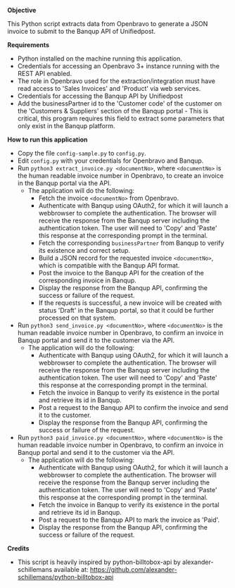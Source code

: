**Objective**

This Python script extracts data from Openbravo to generate a JSON invoice to submit
to the Banqup API of Unifiedpost.

**Requirements**

* Python installed on the machine running this application.
* Credentials for accessing an Openbravo 3+ instance running with the REST API enabled.
* The role in Openbravo used for the extraction/integration must have read access to 'Sales Invoices' and 'Product' via web services. 
* Credentials for accessing the Banqup API by Unifiedpost
* Add the businessPartner id to the 'Customer code' of the customer on the 'Customers & Suppliers' section of the Banqup portal - This is critical, this program requires this field to extract some parameters that only exist in the Banqup platform.

**How to run this application**

* Copy the file `config-sample.py` to `config.py`.
* Edit `config.py` with your credentials for Openbravo and Banqup.
* Run `python3 extract_invoice.py <documentNo>`, where `<documentNo>` is the human readable invoice number in Openbravo, to create an invoice in the Banqup portal via the API.
  * The application will do the following:
    * Fetch the invoice `<documentNo>` from Openbravo.
    * Authenticate with Banqup using OAuth2, for which it will launch a webbrowser to complete the authentication. The browser will receive the response from the Banqup server including the authentication token. The user will need to 'Copy' and 'Paste' this response at the corresponding prompt in the terminal.
    * Fetch the corresponding `businessPartner` from Banqup to verify its existence and correct setup.
    * Build a JSON record for the requested invoice `<documentNo>`, which is compatible with the Banqup API format.
    * Post the invoice to the Banqup API for the creation of the corresponding invoice in Banqup.
    * Display the response from the Banqup API, confirming the success or failure of the request.
    * If the requests is successful, a new invoice will be created with status 'Draft' in the Banqup portal, so that it could be further processed on that system.
* Run `python3 send_invoice.py <documentNo>`, where `<documentNo>` is the human readable invoice number in Openbravo, to confirm an invoice in Banqup portal and send it to the customer via the API.
  * The application will do the following:
    * Authenticate with Banqup using OAuth2, for which it will launch a webbrowser to complete the authentication. The browser will receive the response from the Banqup server including the authentication token. The user will need to 'Copy' and 'Paste' this response at the corresponding prompt in the terminal.
    * Fetch the invoice in Banqup to verify its existence in the portal and retrieve its id in Banqup.
    * Post a request to the Banqup API to confirm the invoice and send it to the customer.
    * Display the response from the Banqup API, confirming the success or failure of the request.
* Run `python3 paid_invoice.py <documentNo>`, where `<documentNo>` is the human readable invoice number in Openbravo, to confirm an invoice in Banqup portal and send it to the customer via the API.
  - The application will do the following:
    - Authenticate with Banqup using OAuth2, for which it will launch a webbrowser to complete the authentication. The browser will receive the response from the Banqup server including the authentication token. The user will need to 'Copy' and 'Paste' this response at the corresponding prompt in the terminal.
    - Fetch the invoice in Banqup to verify its existence in the portal and retrieve its id in Banqup.
    - Post a request to the Banqup API to mark the invoice as 'Paid'.
    - Display the response from the Banqup API, confirming the success or failure of the request.

**Credits**

* This script is heavily inspired by python-billtobox-api by alexander-schillemans available at: https://github.com/alexander-schillemans/python-billtobox-api
